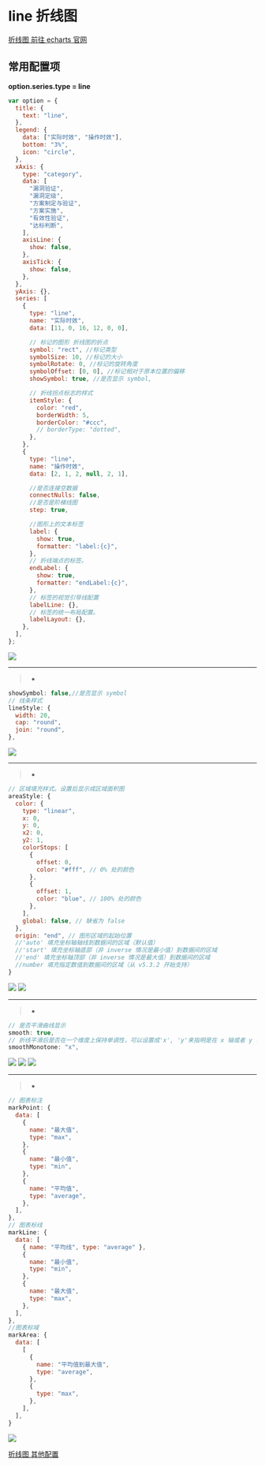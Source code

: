 # line 折线图

[折线图 前往 echarts 官网](https://echarts.apache.org/zh/option.html#series-line)

## 常用配置项

**option.series.type = line**

```js
var option = {
  title: {
    text: "line",
  },
  legend: {
    data: ["实际时效", "操作时效"],
    bottom: "3%",
    icon: "circle",
  },
  xAxis: {
    type: "category",
    data: [
      "漏洞验证",
      "漏洞定级",
      "方案制定与验证",
      "方案实施",
      "有效性验证",
      "达标判断",
    ],
    axisLine: {
      show: false,
    },
    axisTick: {
      show: false,
    },
  },
  yAxis: {},
  series: [
    {
      type: "line",
      name: "实际时效",
      data: [11, 0, 16, 12, 0, 0],

      // 标记的图形 折线图的折点
      symbol: "rect", //标记类型
      symbolSize: 10, //标记的大小
      symbolRotate: 0, //标记的旋转角度
      symbolOffset: [0, 0], //标记相对于原本位置的偏移
      showSymbol: true, //是否显示 symbol,

      // 折线拐点标志的样式
      itemStyle: {
        color: "red",
        borderWidth: 5,
        borderColor: "#ccc",
        // borderType: "dotted",
      },
    },
    {
      type: "line",
      name: "操作时效",
      data: [2, 1, 2, null, 2, 1],

      //是否连接空数据
      connectNulls: false,
      //是否是阶梯线图
      step: true,

      //图形上的文本标签
      label: {
        show: true,
        formatter: "label:{c}",
      },
      // 折线端点的标签。
      endLabel: {
        show: true,
        formatter: "endLabel:{c}",
      },
      // 标签的视觉引导线配置
      labelLine: {},
      // 标签的统一布局配置。
      labelLayout: {},
    },
  ],
};
```

![](/echarts/line_1.png)

---

> -

```js
showSymbol: false,//是否显示 symbol
// 线条样式
lineStyle: {
  width: 20,
  cap: "round",
  join: "round",
},
```

![](/echarts/line_2.png)

---

> -

```js
// 区域填充样式。设置后显示成区域面积图
areaStyle: {
  color: {
    type: "linear",
    x: 0,
    y: 0,
    x2: 0,
    y2: 1,
    colorStops: [
      {
        offset: 0,
        color: "#fff", // 0% 处的颜色
      },
      {
        offset: 1,
        color: "blue", // 100% 处的颜色
      },
    ],
    global: false, // 缺省为 false
  },
  origin: "end", // 图形区域的起始位置
  //'auto' 填充坐标轴轴线到数据间的区域（默认值）
  //'start' 填充坐标轴底部（非 inverse 情况是最小值）到数据间的区域
  //'end' 填充坐标轴顶部（非 inverse 情况是最大值）到数据间的区域
  //number 填充指定数值到数据间的区域（从 v5.3.2 开始支持）
}
```

![](/echarts/line_3.png)
![](/echarts/line_4.png)

---

> -

```js
// 是否平滑曲线显示
smooth: true,
// 折线平滑后是否在一个维度上保持单调性，可以设置成'x', 'y'来指明是在 x 轴或者 y 轴上保持单调性
smoothMonotone: "x",
```

![](/echarts/line_5.png)
![](/echarts/line_6.png)
![](/echarts/line_7.png)

---

> -

```js
// 图表标注
markPoint: {
  data: [
    {
      name: "最大值",
      type: "max",
    },
    {
      name: "最小值",
      type: "min",
    },
    {
      name: "平均值",
      type: "average",
    },
  ],
},
// 图表标线
markLine: {
  data: [
    { name: "平均线", type: "average" },
    {
      name: "最小值",
      type: "min",
    },
    {
      name: "最大值",
      type: "max",
    },
  ],
},
//图表标域
markArea: {
  data: [
    [
      {
        name: "平均值到最大值",
        type: "average",
      },
      {
        type: "max",
      },
    ],
  ],
}
```

![](/echarts/line_8.png)

[折线图 其他配置](https://echarts.apache.org/zh/option.html#series-line)
